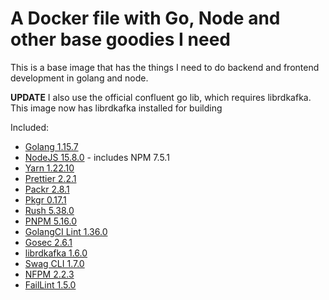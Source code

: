 # A Docker file with Go, Node and other base goodies I need

This is a base image that has the things I need to do backend and frontend development in golang and node.

**UPDATE** I also use the official confluent go lib, which requires librdkafka. This image now has librdkafka installed for building

Included:

- [Golang 1.15.7](https://golang.org/)
- [NodeJS 15.8.0](https://nodejs.org/en/) - includes NPM 7.5.1
- [Yarn 1.22.10](https://www.npmjs.com/package/yarn)
- [Prettier 2.2.1](https://www.npmjs.com/package/prettier)
- [Packr 2.8.1](https://github.com/gobuffalo/packr)
- [Pkgr 0.17.1](https://github.com/markbates/pkger)
- [Rush 5.38.0](https://www.npmjs.com/package/@microsoft/rush)
- [PNPM 5.16.0](https://www.npmjs.com/package/pnpm)
- [GolangCI Lint 1.36.0](https://github.com/golangci/golangci-lint)
- [Gosec 2.6.1](https://github.com/securego/gosec)
- [librdkafka 1.6.0](https://github.com/edenhill/librdkafka)
- [Swag CLI 1.7.0](https://github.com/swaggo/swag)
- [NFPM 2.2.3](https://github.com/goreleaser/nfpm)
- [FailLint 1.5.0](https://github.com/fatih/faillint)
